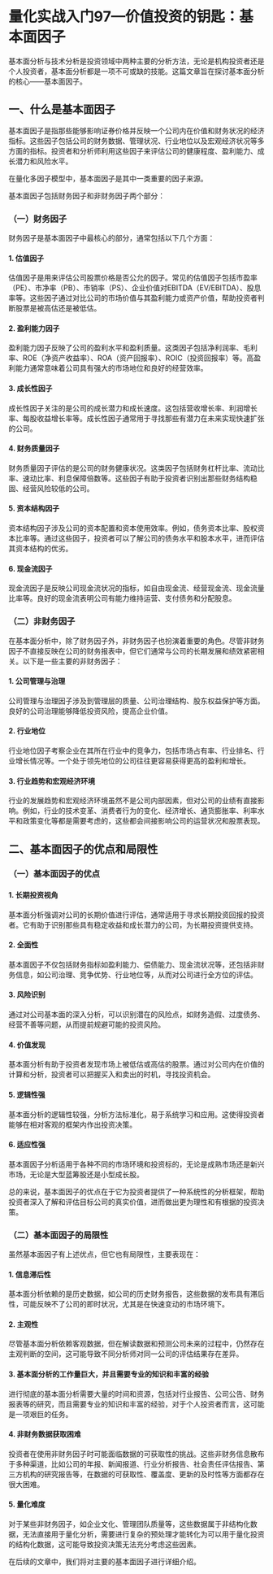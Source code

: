 # 量化实战入门97—价值投资的钥匙：基本面因子 

基本面分析与技术分析是投资领域中两种主要的分析方法，无论是机构投资者还是个人投资者，基本面分析都是一项不可或缺的技能。这篇文章旨在探讨基本面分析的核心——基本面因子。
## 一、什么是基本面因子

基本面因子是指那些能够影响证券价格并反映一个公司内在价值和财务状况的经济指标。这些因子包括公司的财务数据、管理状况、行业地位以及宏观经济状况等多方面的指标。投资者和分析师利用这些因子来评估公司的健康程度、盈利能力、成长潜力和风险水平。

在量化多因子模型中，基本面因子是其中一类重要的因子来源。

基本面因子包括财务因子和非财务因子两个部分：
### （一）财务因子

财务因子是基本面因子中最核心的部分，通常包括以下几个方面：
#### 1. 估值因子

估值因子是用来评估公司股票价格是否公允的因子。常见的估值因子包括市盈率（PE）、市净率（PB）、市销率（PS）、企业价值对EBITDA（EV/EBITDA）、股息率等。这些因子通过对比公司的市场价值与其盈利能力或资产价值，帮助投资者判断股票是被高估还是被低估。
#### 2. 盈利能力因子

盈利能力因子反映了公司的盈利水平和盈利质量。这类因子包括净利润率、毛利率、ROE（净资产收益率）、ROA（资产回报率）、ROIC（投资回报率）等。高盈利能力通常意味着公司具有强大的市场地位和良好的经营效率。
#### 3. 成长性因子

成长性因子关注的是公司的成长潜力和成长速度。这包括营收增长率、利润增长率、每股收益增长率等。成长性因子通常用于寻找那些有潜力在未来实现快速扩张的公司。
#### 4. 财务质量因子
财务质量因子评估的是公司的财务健康状况。这类因子包括财务杠杆比率、流动比率、速动比率、利息保障倍数等。这些因子有助于投资者识别出那些财务结构稳固、经营风险较低的公司。
#### 5. 资本结构因子
资本结构因子涉及公司的资本配置和资本使用效率。例如，债务资本比率、股权资本比率等。通过这些因子，投资者可以了解公司的债务水平和股本水平，进而评估其资本结构的优劣。
#### 6. 现金流因子
现金流因子是反映公司现金流状况的指标，如自由现金流、经营现金流、现金流量比率等。良好的现金流表明公司有能力维持运营、支付债务和分配股息。
### （二）非财务因子
在基本面分析中，除了财务因子外，非财务因子也扮演着重要的角色。尽管非财务因子不直接反映在公司的财务报表中，但它们通常与公司的长期发展和绩效紧密相关。以下是一些主要的非财务因子：
#### 1. 公司管理与治理
公司管理与治理因子涉及到管理层的质量、公司治理结构、股东权益保护等方面。良好的公司治理能够降低投资风险，提高企业价值。
#### 2. 行业地位
行业地位因子考察企业在其所在行业中的竞争力，包括市场占有率、行业排名、行业增长情况等。一个处于领先地位的公司往往更容易获得更高的盈利和增长。
#### 3. 行业趋势和宏观经济环境
行业的发展趋势和宏观经济环境虽然不是公司内部因素，但对公司的业绩有直接影响。例如，行业的技术变革、消费者行为的变化、经济增长、通货膨胀率、利率水平和政策变化等都是需要考虑的，这些都会间接影响公司的运营状况和股票表现。
## 二、基本面因子的优点和局限性
### （一）基本面因子的优点
#### 1. 长期投资视角
基本面分析强调对公司的长期价值进行评估，通常适用于寻求长期投资回报的投资者。它有助于识别那些具有稳定收益和成长潜力的公司，为长期投资提供支持。
#### 2. 全面性
基本面因子不仅包括财务指标如盈利能力、偿债能力、现金流状况等，还包括非财务信息，如公司治理、竞争优势、行业地位等，从而对公司进行全方位的评估。
#### 3. 风险识别
通过对公司基本面的深入分析，可以识别潜在的风险点，如财务造假、过度债务、经营不善等问题，从而提前规避可能的投资风险。
#### 4. 价值发现
基本面分析有助于投资者发现市场上被低估或高估的股票。通过对公司内在价值的计算和分析，投资者可以把握买入和卖出的时机，寻找投资机会。
#### 5. 逻辑性强
基本面分析的逻辑性较强，分析方法标准化，易于系统学习和应用。这使得投资者能够在相对客观的框架内作出投资决策。
#### 6. 适应性强
基本面因子分析适用于各种不同的市场环境和投资标的，无论是成熟市场还是新兴市场，无论是大型蓝筹股还是小型成长股。

总的来说，基本面因子的优点在于它为投资者提供了一种系统性的分析框架，帮助投资者深入了解和评估目标公司的真实价值，进而做出更为理性和有根据的投资决策。
### （二）基本面因子的局限性
虽然基本面因子有上述优点，但它也有局限性，主要表现在：
#### 1. 信息滞后性
基本面分析依赖的是历史数据，如公司的历史财务报告，这些数据的发布具有滞后性，可能反映不了公司的即时状况，尤其是在快速变动的市场环境下。
#### 2. 主观性
尽管基本面分析依赖客观数据，但在解读数据和预测公司未来的过程中，仍然存在主观判断的空间，这可能导致不同分析师对同一公司的评估结果存在差异。
#### 3. 基本面分析的工作量巨大，并且需要专业的知识和丰富的经验
进行彻底的基本面分析需要大量的时间和资源，包括对行业报告、公司公告、财务报表等的研究，而且需要专业的知识和丰富的经验，对于个人投资者而言，这可能是一项艰巨的任务。
#### 4. 非财务数据获取困难
投资者在使用非财务因子时可能面临数据的可获取性的挑战。这些非财务信息散布于多种渠道，比如公司的年报、新闻报道、行业分析报告、社会责任评估报告、第三方机构的研究报告等，在数据的可获取性、覆盖度、更新的及时性等方面都存在很大困难。
#### 5. 量化难度
对于某些非财务因子，如企业文化、管理团队质量等，这些数据属于非结构化数据，无法直接用于量化分析，需要进行复杂的预处理才能转化为可以用于量化投资的结构化数据，这可能导致投资决策无法充分考虑这些因素。

在后续的文章中，我们将对主要的基本面因子进行详细介绍。